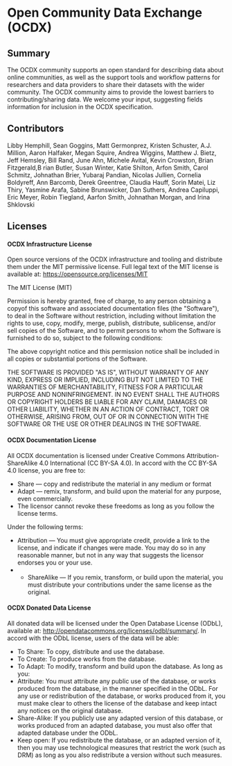 # Open Community Data Exchange (OCDX)

## Summary

The OCDX community supports an open standard for describing data about online communities, as well as the support tools and workflow patterns for researchers and data providers to share their datasets with the wider community. The OCDX community aims to provide the lowest barriers to contributing/sharing data. We welcome your input, suggesting fields information for inclusion in the OCDX specification. 

## Contributors

Libby Hemphill, Sean Goggins, Matt Germonprez, Kristen Schuster, A.J. Million, Aaron Halfaker, Megan Squire, Andrea Wiggins, Matthew J. Bietz, Jeff Hemsley, Bill Rand, June Ahn, Michele Avital, Kevin Crowston, Brian Fitzgerald,B rian Butler, Susan Winter, Katie Shilton, Arfon Smith, Carol Schmitz, Johnathan Brier, Yubaraj Pandian, Nicolas Jullien, Cornelia Boldyreff, Ann Barcomb, Derek Greentree, Claudia Hauff, Sorin Matei, Liz Thiry, Yasmine Arafa, Sabine Brunswicker, Dan Suthers, Andrea Capiluppi, Eric Meyer, Robin Tiegland, Aarfon Smith, Johnathan Morgan, and Irina Shklovski

## Licenses

#### OCDX Infrastructure License

Open source versions of the OCDX infrastructure and tooling and distribute them under the MIT permissive license. Full legal text of the MIT license is available at: https://opensource.org/licenses/MIT

The MIT License (MIT)

Permission is hereby granted, free of charge, to any person obtaining a copyof this software and associated documentation files (the "Software"), to deal in the Software without restriction, including without limitation the rights to use, copy, modify, merge, publish, distribute, sublicense, and/or sell copies of the Software, and to permit persons to whom the Software is furnished to do so, subject to the following conditions:

The above copyright notice and this permission notice shall be included in all copies or substantial portions of the Software.

THE SOFTWARE IS PROVIDED "AS IS", WITHOUT WARRANTY OF ANY KIND, EXPRESS OR IMPLIED, INCLUDING BUT NOT LIMITED TO THE WARRANTIES OF MERCHANTABILITY, FITNESS FOR A PARTICULAR PURPOSE AND NONINFRINGEMENT. IN NO EVENT SHALL THE AUTHORS OR COPYRIGHT HOLDERS BE LIABLE FOR ANY CLAIM, DAMAGES OR OTHER LIABILITY, WHETHER IN AN ACTION OF CONTRACT, TORT OR OTHERWISE, ARISING FROM, OUT OF OR IN CONNECTION WITH THE SOFTWARE OR THE USE OR OTHER DEALINGS IN THE SOFTWARE.

#### OCDX Documentation License 

All OCDX documentation is licensed under Creative Commons Attribution-ShareAlike 4.0 International (CC BY-SA 4.0). In accord with the CC BY-SA 4.0 license, you are free to:

- Share — copy and redistribute the material in any medium or format
- Adapt — remix, transform, and build upon the material for any purpose, even commercially.
- The licensor cannot revoke these freedoms as long as you follow the license terms.

Under the following terms:

- Attribution — You must give appropriate credit, provide a link to the license, and indicate if changes were made. You may do so in any reasonable manner, but not in any way that suggests the licensor endorses you or your use.
- - ShareAlike — If you remix, transform, or build upon the material, you must distribute your contributions under the same license as the original.

#### OCDX Donated Data License

All donated data will be licensed under the Open Database License (ODbL), available at: http://opendatacommons.org/licenses/odbl/summary/. In accord with the ODbL license, users of the data will be able:
- To Share: To copy, distribute and use the database.
- To Create: To produce works from the database.
- To Adapt: To modify, transform and build upon the database.
As long as you:
- Attribute: You must attribute any public use of the database, or works produced from the database, in the manner specified in the ODbL. For any use or redistribution of the database, or works produced from it, you must make clear to others the license of the database and keep intact any notices on the original database.
- Share-Alike: If you publicly use any adapted version of this database, or works produced from an adapted database, you must also offer that adapted database under the ODbL.
- Keep open: If you redistribute the database, or an adapted version of it, then you may use technological measures that restrict the work (such as DRM) as long as you also redistribute a version without such measures.
